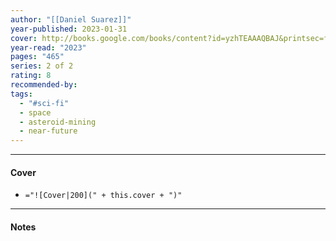 ```yaml
---
author: "[[Daniel Suarez]]"
year-published: 2023-01-31
cover: http://books.google.com/books/content?id=yzhTEAAAQBAJ&printsec=frontcover&img=1&zoom=1&edge=curl&source=gbs_api
year-read: "2023"
pages: "465"
series: 2 of 2
rating: 8
recommended-by: 
tags:
  - "#sci-fi"
  - space
  - asteroid-mining
  - near-future
---
```


---
#### Cover
- `="![Cover|200](" + this.cover + ")"`
---
#### Notes